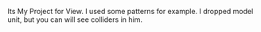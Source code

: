 Its My Project for View.
I used some patterns for example.
I dropped model unit, but you can will see colliders in him.
